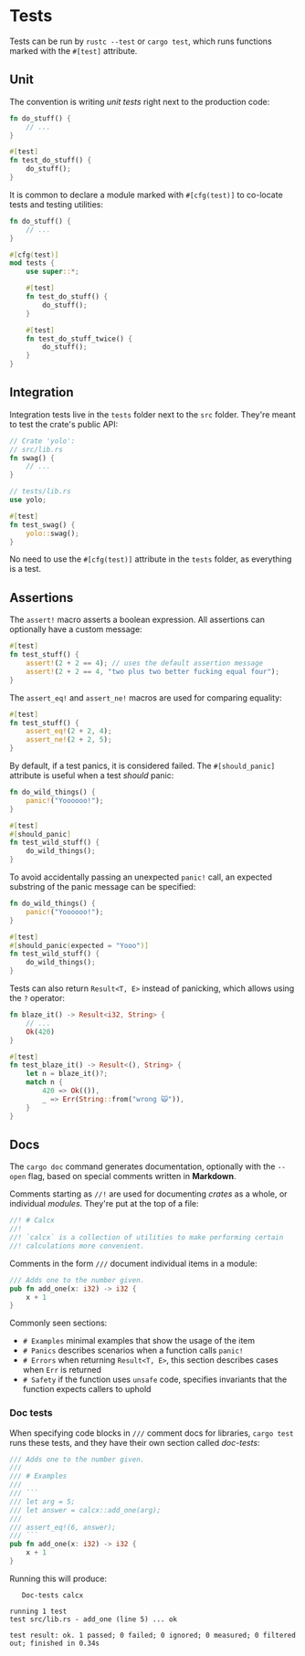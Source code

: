 # Tests

Tests can be run by `rustc --test` or `cargo test`, which runs functions marked
with the `#[test]` attribute.

## Unit

The convention is writing _unit tests_ right next to the production code:

```rust
fn do_stuff() {
    // ...
}

#[test]
fn test_do_stuff() {
    do_stuff();
}
```

It is common to declare a module marked with `#[cfg(test)]` to co-locate tests
and testing utilities:

```rust
fn do_stuff() {
    // ...
}

#[cfg(test)]
mod tests {
    use super::*;

    #[test]
    fn test_do_stuff() {
        do_stuff();
    }

    #[test]
    fn test_do_stuff_twice() {
        do_stuff();
    }
}
```

## Integration

Integration tests live in the `tests` folder next to the `src` folder. They're
meant to test the crate's public API:

```rust
// Crate 'yolo':
// src/lib.rs
fn swag() {
    // ...
}

// tests/lib.rs
use yolo;

#[test]
fn test_swag() {
    yolo::swag();
}
```

No need to use the `#[cfg(test)]` attribute in the `tests` folder, as everything
is a test.

## Assertions

The `assert!` macro asserts a boolean expression. All assertions can optionally
have a custom message:

```rust
#[test]
fn test_stuff() {
    assert!(2 + 2 == 4); // uses the default assertion message
    assert!(2 + 2 == 4, "two plus two better fucking equal four");
}
```

The `assert_eq!` and `assert_ne!` macros are used for comparing equality:

```rust
#[test]
fn test_stuff() {
    assert_eq!(2 + 2, 4);
    assert_ne!(2 + 2, 5);
}
```

By default, if a test panics, it is considered failed. The `#[should_panic]`
attribute is useful when a test _should_ panic:

```rust
fn do_wild_things() {
    panic!("Yoooooo!");
}

#[test]
#[should_panic]
fn test_wild_stuff() {
    do_wild_things();
}
```

To avoid accidentally passing an unexpected `panic!` call, an expected substring
of the panic message can be specified:

```rust
fn do_wild_things() {
    panic!("Yoooooo!");
}

#[test]
#[should_panic(expected = "Yooo")]
fn test_wild_stuff() {
    do_wild_things();
}
```

Tests can also return `Result<T, E>` instead of panicking, which allows using
the `?` operator:

```rust
fn blaze_it() -> Result<i32, String> {
    // ...
    Ok(420)
}

#[test]
fn test_blaze_it() -> Result<(), String> {
    let n = blaze_it()?;
    match n {
        420 => Ok(()),
        _ => Err(String::from("wrong 🙀")),
    }
}
```

## Docs

The `cargo doc` command generates documentation, optionally with the `--open`
flag, based on special comments written in **Markdown**.

Comments starting as `//!` are used for documenting _crates_ as a whole, or
individual _modules_. They're put at the top of a file:

```rust
//! # Calcx
//!
//! `calcx` is a collection of utilities to make performing certain
//! calculations more convenient.
```

Comments in the form `///` document individual items in a module:

```rust
/// Adds one to the number given.
pub fn add_one(x: i32) -> i32 {
    x + 1
}
```

Commonly seen sections:

- `# Examples` minimal examples that show the usage of the item
- `# Panics` describes scenarios when a function calls `panic!`
- `# Errors` when returning `Result<T, E>`, this section describes cases when
  `Err` is returned
- `# Safety` if the function uses `unsafe` code, specifies invariants that the
  function expects callers to uphold

### Doc tests

When specifying code blocks in `///` comment docs for libraries, `cargo test`
runs these tests, and they have their own section called _doc-tests_:

```rust
/// Adds one to the number given.
///
/// # Examples
///
/// ```
/// let arg = 5;
/// let answer = calcx::add_one(arg);
///
/// assert_eq!(6, answer);
/// ```
pub fn add_one(x: i32) -> i32 {
    x + 1
}
```

Running this will produce:

```
   Doc-tests calcx

running 1 test
test src/lib.rs - add_one (line 5) ... ok

test result: ok. 1 passed; 0 failed; 0 ignored; 0 measured; 0 filtered out; finished in 0.34s
```
